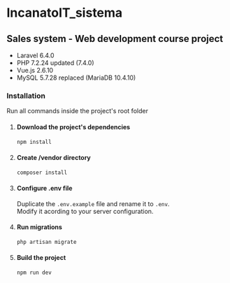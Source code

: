 # IncanatoIT_sistema

## Sales system - Web development course project

- Laravel 6.4.0
- PHP 7.2.24 updated (7.4.0)
- Vue.js 2.6.10
- MySQL 5.7.28 replaced (MariaDB 10.4.10)

### Installation

Run all commands inside the project's root folder

1. #### Download the project's dependencies

   ``` Bash
   npm install
   ```

2. #### Create /vendor directory

   ``` Bash
   composer install
   ```

3. #### Configure .env file

    Duplicate the `.env.example` file and rename it to `.env`.  
    Modify it acording to your server configuration.

4. #### Run migrations

    ``` Bash
    php artisan migrate
    ```

5. #### Build the project

    ``` Bash
    npm run dev
    ```
